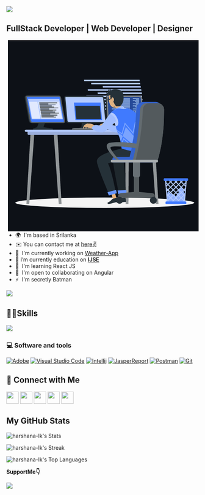 
<p><img align="left" src="https://readme-typing-svg.herokuapp.com?center=true&vCenter=true&lines=Hi%2C+I'm+Harshana+Jayaweera+;Software+Engineer+Student;And+Full+Stack+Developer" /></p><br>

FullStack Developer | Web Developer | Designer
------------------------
<p><img align="right" src="https://github.com/harshana-lk/harshana-lk/blob/main/harshana-lk.gif" /></p>


*   🌍  I'm based in Srilanka
*   ✉️  You can contact me at [here✌️](mailto:mailtoharshanaonlive@gmail.com)
*   🚀  I'm currently working on [Weather-App](https://github.com/harshana-lk/Weather-App.git)
*   🔭 I’m currently education on **[IJSE](https://www.ijse.lk/)**
*   🧠  I'm learning React JS
*   🤝  I'm open to collaborating on Angular
*   ⚡  I'm secretly Batman

<a href="https://www.twitter.com/harshana___lk" target="_blank" rel="noreferrer"><img
                  src="https://img.shields.io/twitter/follow/harshana___lk?logo=twitter&style=for-the-badge&color=0891b2&labelColor=1c1917"/>

</a><b>👨‍💻Skills</b>
------------------
<p align="left">
  <a href="https://skillicons.dev">
    <img src="https://skillicons.dev/icons?i=bootstrap,express,html,js,css,tailwind,ts,hibernate,java,jquery,mongodb,mysql,nodejs,react,angular,nextjs,flutter,py,spring,maven,materialui,flask,firebase" />
  </a>
</p>

### 💻 <b>Software and tools</b>
<p>
  <a href="#"><img alt="Adobe" src="https://img.shields.io/badge/Adobe-FF0000.svg?logo=adobe&logoColor=white"></a>
  <a href="#"><img alt="Visual Studio Code" src="https://img.shields.io/badge/Visual%20Studio%20Code-0078d7.svg?logo=visual-studio-code&logoColor=white"></a>
	<a href="#"><img alt="Intellij" src="https://img.shields.io/badge/IntelliJ&nbsp;IDEA-021B37.svg?logo=intellij-idea&logoColor=white"></a>
  <a href="#"><img alt="JasperReport" src="https://custom-icon-badges.herokuapp.com/badge/-Jasper%20Report-4A8CCA"></a>
  <a href="#"><img alt="Postman" src="https://img.shields.io/badge/Postman-FF6C37?logo=postman&logoColor=white"></a>
  <a href="#"><img alt="Git" src="https://img.shields.io/badge/Git-F05033.svg?logo=git&logoColor=white"></a>
</p>

                    

## 🔗 Connect with Me
<p align="left">
<a href="https://www.github.com/harshana-lk" target="_blank" rel="noreferrer"><img src="https://raw.githubusercontent.com/danielcranney/readme-generator/main/public/icons/socials/github.svg" width="32" height="32" /></a>  <a href="https://www.linkedin.com/in/harshana-jayaweera-628800245/" target="_blank" rel="noreferrer"><img src="https://raw.githubusercontent.com/danielcranney/readme-generator/main/public/icons/socials/linkedin.svg" width="32" height="32" /></a>  <a href="https://www.stackoverflow.com/users/19211317/harshana-jayaweera" target="_blank" rel="noreferrer"><img src="https://raw.githubusercontent.com/danielcranney/readme-generator/main/public/icons/socials/stackoverflow.svg" width="32" height="32" /></a>  <a href="https://www.twitter.com/harshana___lk" target="_blank" rel="noreferrer"><img src="https://raw.githubusercontent.com/danielcranney/readme-generator/main/public/icons/socials/twitter.svg" width="32" height="32" /></a>  <a href="https://www.youtube.com/c/UCkmyRjl6GsVjR56XiNcS8hw" target="_blank" rel="noreferrer"><img src="https://raw.githubusercontent.com/danielcranney/readme-generator/main/public/icons/socials/youtube.svg" width="32" height="32" /></a></p>


<b>My GitHub Stats</b>
-----------------------

![harshana-lk's Stats](https://github-readme-stats.vercel.app/api?username=harshana-lk&theme=highcontrast&show_icons=true&hide_border=false&count_private=true)

![harshana-lk's Streak](https://github-readme-streak-stats.herokuapp.com/?user=harshana-lk&theme=highcontrast&hide_border=false)

![harshana-lk's Top Languages](https://github-readme-stats.vercel.app/api/top-langs/?username=harshana-lk&theme=highcontrast&show_icons=true&hide_border=false&layout=compact)


<b>SupportMe👇</b>

<a href="https://www.buymeacoffee.com/harshanalk"><img src="https://cdn.buymeacoffee.com/buttons/v2/default-yellow.png" width="200" /></a>
